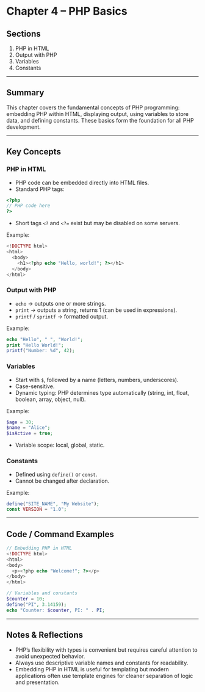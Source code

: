 # Chapter 4 – PHP Basics

## Sections
1. PHP in HTML  
2. Output with PHP  
3. Variables  
4. Constants  

---

## Summary
This chapter covers the fundamental concepts of PHP programming: embedding PHP within HTML, displaying output, using variables to store data, and defining constants. These basics form the foundation for all PHP development.  

---

## Key Concepts

### PHP in HTML
- PHP code can be embedded directly into HTML files.  
- Standard PHP tags:
```php
<?php
// PHP code here
?>
```

* Short tags `<?` and `<?=` exist but may be disabled on some servers.

Example:

```php
<!DOCTYPE html>
<html>
  <body>
    <h1><?php echo "Hello, world!"; ?></h1>
  </body>
</html>
```

### Output with PHP

- `echo` → outputs one or more strings.
- `print` → outputs a string, returns 1 (can be used in expressions).
- `printf` / `sprintf` → formatted output.

Example:

```php
echo "Hello", " ", "World!";
print "Hello World!";
printf("Number: %d", 42);
```

### Variables

- Start with `$`, followed by a name (letters, numbers, underscores).
- Case-sensitive.
- Dynamic typing: PHP determines type automatically (string, int, float, boolean, array, object, null).

Example:

```php
$age = 30;
$name = "Alice";
$isActive = true;
```

- Variable scope: local, global, static.

### Constants

- Defined using `define()` or `const`.
- Cannot be changed after declaration.

Example:

```php
define("SITE_NAME", "My Website");
const VERSION = "1.0";
```

---

## Code / Command Examples

```php
// Embedding PHP in HTML
<!DOCTYPE html>
<html>
<body>
  <p><?php echo "Welcome!"; ?></p>
</body>
</html>

// Variables and constants
$counter = 10;
define("PI", 3.14159);
echo "Counter: $counter, PI: " . PI;
```

---

## Notes & Reflections

- PHP’s flexibility with types is convenient but requires careful attention to avoid unexpected behavior.
- Always use descriptive variable names and constants for readability.
- Embedding PHP in HTML is useful for templating but modern applications often use template engines for cleaner separation of logic and presentation.